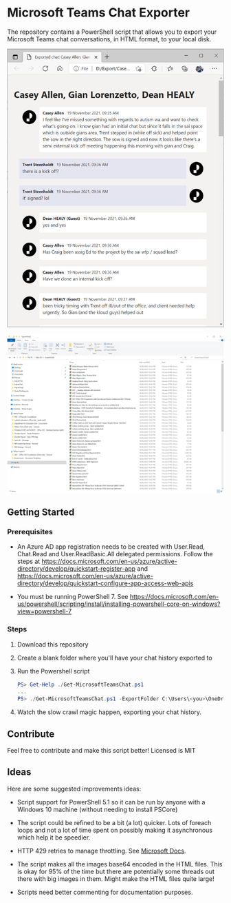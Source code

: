 # Microsoft Teams Chat Exporter

The repository contains a PowerShell script that allows you to export your Microsoft Teams chat conversations, in HTML format, to your local disk.

![Example of Export HTML file](example-of-export.png)

![Example of Exports in directory](example-of-exports.png)

## Getting Started

### Prerequisites

- An Azure AD app registration needs to be created with User.Read, Chat.Read and User.ReadBasic.All delegated permissions. Follow the steps at https://docs.microsoft.com/en-us/azure/active-directory/develop/quickstart-register-app and https://docs.microsoft.com/en-us/azure/active-directory/develop/quickstart-configure-app-access-web-apis

- You must be running PowerShell 7. See https://docs.microsoft.com/en-us/powershell/scripting/install/installing-powershell-core-on-windows?view=powershell-7

### Steps

1. Download this repository

1. Create a blank folder where you'll have your chat history exported to

1. Run the Powershell script

   ```PowerShell
   PS> Get-Help ./Get-MicrosoftTeamsChat.ps1
   ...
   PS> ./Get-MicrosoftTeamsChat.ps1 -ExportFolder C:\Users\<you>\OneDrive\ExportChat\ -clientId "0728c136-cc8c-4b29-bbb7-e20c5c35f53a" -tenantId "b2541388-a22b-4b8d-b027-883ad6b445a7" -domain "contoso.com"
   ```

1. Watch the slow crawl magic happen, exporting your chat history.

## Contribute

Feel free to contribute and make this script better! Licensed is MIT

## Ideas

Here are some suggested improvements ideas:

- Script support for PowerShell 5.1 so it can be run by anyone with a Windows 10 machine (without needing to install PSCore)

- The script could be refined to be a bit (a lot) quicker. Lots of foreach loops and not a lot of time spent on possibly making it asynchronous which help it be speedier.

- HTTP 429 retries to manage throttling. See [Microsoft Docs](https://docs.microsoft.com/en-us/graph/throttling).

- The script makes all the images base64 encoded in the HTML files.
  This is okay for 95% of the time but there are potentially some threads out there with big images in them.
  Might make the HTML files quite large!

- Scripts need better commenting for documentation purposes.
